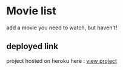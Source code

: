 # Movie list

  add a movie you need to watch, but haven't!


## deployed link
  project hosted on heroku here : [view project](https://movie-list-6-3-1.herokuapp.com/)
